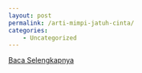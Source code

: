 ```yaml
---
layout: post
permalink: /arti-mimpi-jatuh-cinta/
categories:
    - Uncategorized
---
```


[Baca Selengkapnya](/03)